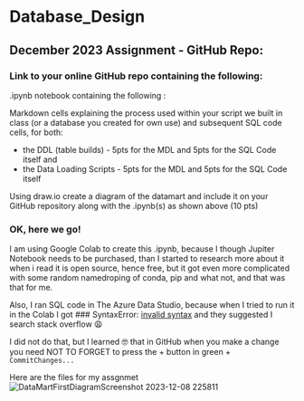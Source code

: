 # Database_Design

## December 2023 Assignment - GitHub Repo:
### Link to your online GitHub repo containing the following:

.ipynb notebook containing the following :

Markdown cells explaining the process used within your script we built in class (or a database you created for own use) and subsequent SQL code cells, for both: 
-  the DDL (table builds) - 5pts for the MDL and 5pts for the SQL Code itself and
-  the Data Loading Scripts - 5pts for the MDL and 5pts for the SQL Code itself

Using draw.io create a diagram of the datamart and include it on your GitHub repository along with the .ipynb(s) as shown above (10 pts)

### OK, here we go!
I am using Google Colab to create this .ipynb, because I though Jupiter Notebook needs to be purchased, than I started to research more about it when i read it is open source, hence free, but it got even more complicated with some random namedroping of conda, pip and what not, and that was that for me.

Also, I ran SQL code in The Azure Data Studio, because when I tried to run it in the Colab I got ### SyntaxError: [invalid syntax](https://colab.research.google.com/drive/1rgjSfylCj5FiNVAIA0Aiag2XnTjwIe3C#scrollTo=DlyFgU63vBLm&line=14&uniqifier=1)
and they suggested I search stack overflow :weary:

I did not do that, but I learned :nerd_face: that in GitHub when you make a change you need NOT TO FORGET to press the + button in green +  <code style="green : name_color">CommitChanges...</code>

Here are the files for my assgnmet ![DataMartFirstDiagramScreenshot 2023-12-08 225811](https://github.com/KajaMarinsek/Database_Design/assets/148265391/043257da-5db4-4add-bd42-7ae52a5d274b)
